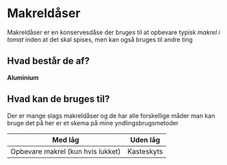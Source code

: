 # Makreldåser
Makreldåser er en konservesdåse der bruges til at opbevare typisk *makrel i tomat* inden at det skal spises, men kan også bruges til andre ting
## Hvad består de af?
**Aluminium**
## Hvad kan de bruges til?
Der er mange slags makreldåser og de har alle forskellige måder man kan bruge det på her er et skema på mine yndlingsbrugsmetoder

Med låg|Uden låg
-|-
Opbevare makrel (kun hvis lukket)|Kasteskyts
